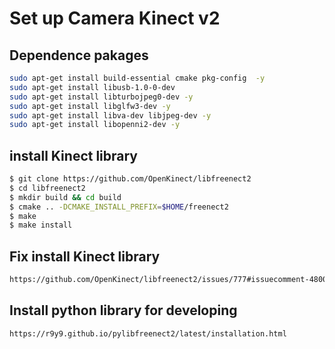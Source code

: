 # Set up Camera Kinect v2
## Dependence pakages
```bash
sudo apt-get install build-essential cmake pkg-config  -y  
sudo apt-get install libusb-1.0-0-dev
sudo apt-get install libturbojpeg0-dev -y     
sudo apt-get install libglfw3-dev -y  
sudo apt-get install libva-dev libjpeg-dev -y 
sudo apt-get install libopenni2-dev -y 
```
## install Kinect library
```bash
$ git clone https://github.com/OpenKinect/libfreenect2
$ cd libfreenect2
$ mkdir build && cd build
$ cmake .. -DCMAKE_INSTALL_PREFIX=$HOME/freenect2
$ make
$ make install 
```
## Fix install Kinect library
```bash
https://github.com/OpenKinect/libfreenect2/issues/777#issuecomment-480023146
```
## Install python library for developing
```bash
https://r9y9.github.io/pylibfreenect2/latest/installation.html
```

